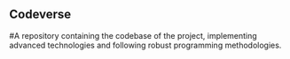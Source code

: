 ## Codeverse
#A repository containing the codebase of the project, implementing advanced technologies and following robust programming methodologies.
